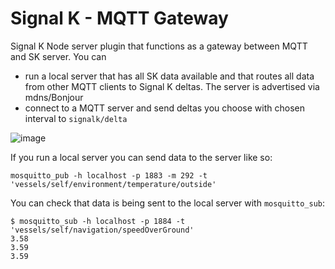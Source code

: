 # Signal K - MQTT Gateway

Signal K Node server plugin that functions as a gateway between MQTT and SK server. You can
- run a local server that has all SK data available and that routes all data from other MQTT clients to Signal K deltas. The server is advertised via mdns/Bonjour
- connect to a MQTT server and send deltas you choose with chosen interval to `signalk/delta`

![image](https://user-images.githubusercontent.com/1049678/28848552-0d624088-771c-11e7-963d-4a7761bfd2a4.png)


If you run a local server you can send data to the server like so:

`mosquitto_pub -h localhost -p 1883 -m 292 -t 'vessels/self/environment/temperature/outside'`

You can check that data is being sent to the local server with `mosquitto_sub`:
```
$ mosquitto_sub -h localhost -p 1884 -t 'vessels/self/navigation/speedOverGround'
3.58
3.59
3.59
```
